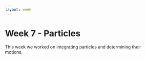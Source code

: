 ```yaml
---
layout: week
---
```


# Week 7 - Particles

This week we worked on integrating particles and determining their motions.
